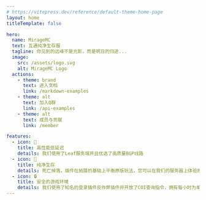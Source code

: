 ```yaml
---
# https://vitepress.dev/reference/default-theme-home-page
layout: home
titleTemplate: false

hero:
  name: MirageMC
  text: 互通纯净生存服
  tagline: 你见到的远峰不是光影，而是明日的归途...
  image:
    src: /assets/logo.svg
    alt: MirageMC Logo
  actions:
    - theme: brand
      text: 进入文档
      link: /markdown-examples
    - theme: alt
      text: 加入Q群
      link: /api-examples
    - theme: alt
      text: 成员与贡献
      link: /member

features:
  - icon: 🚀
    title: 高性能低延迟
    details: 我们使用了Leaf服务端并且优选了高质量BGP线路
  - icon: 🌿
    title: 纯净生存
    details: 死亡掉落，插件在拓展的基础上平衡原版玩法，您可以在我们的服务器上体验原汁原味的Minecraft
  - icon: 🔒
    title: 安全的游戏环境
    details: 我们使用了知名的登录插件反作弊插件并开放了COI查询指令，拥有每小时为单位的自动备份和区域回档功能
---
```


<Home />
